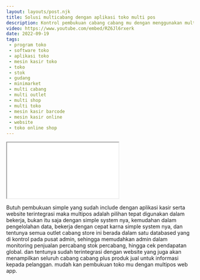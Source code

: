 ```yaml
---
layout: layouts/post.njk
title: Solusi multicabang dengan aplikasi toko multi pos
description: Kontrol pembukuan cabang cabang mu dengan menggunakan multipos web app dalam bekerja integrasi website mu secara online.
video: https://www.youtube.com/embed/RZ6Jl6rxerk
date: 2022-09-19
tags:
 - program toko
 - software toko
 - aplikasi toko
 - mesin kasir toko
 - toko
 - stok
 - gudang
 - minimarket
 - multi cabang
 - multi outlet
 - multi shop
 - multi toko
 - mesin kasir barcode
 - mesin kasir online
 - website
 - toko online shop
---
```


<div class="video">
<iframe src="{{video}}" title="{{description}}"></iframe>
</div>

Butuh pembukuan simple yang sudah include dengan aplikasi kasir serta website terintegrasi maka multipos adalah pilihan tepat digunakan dalam bekerja, bukan itu saja dengan simple system nya, kemudahan dalam pengelolahan data, bekerja dengan cepat karna simple system nya, dan tentunya semua outlet cabang store ini berada dalam satu databased yang di kontrol pada pusat admin, sehingga memudahkan admin dalam monitoring penjualan percabang stok percabang, hingga cek pendapatan global. dan tentunya sudah terintegrasi dengan website yang juga akan menampilkan seluruh cabang cabang plus produk jual untuk informasi kepada pelanggan. mudah kan pembukuan toko mu dengan multipos web app.
